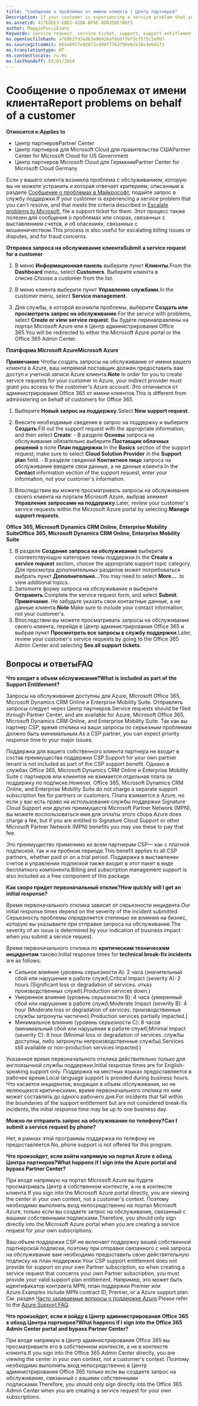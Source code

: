 ```yaml
---
title: "Сообщение о проблемах от имени клиента | Центр партнеров"
Description: If your customer is experiencing a service problem that you can''t resolve, and that meets the criteria described in Escalate problems to Microsoft, file a support ticket for them.
ms.assetid: 417E8EE3-EBD2-41DA-BF6E-DD935BE78EF5
author: MaggiePucciEvans
Keywords: service request, service ticket, support, support entitlement, aobo, Azure aobo
ms.openlocfilehash: af69b2fd3ad63e9b926afbb6ffef3cf575c5e997
ms.sourcegitcommit: b64a8977e92673cd00f776379be6cb78c4ebd1f1
ms.translationtype: HT
ms.contentlocale: ru-RU
ms.lasthandoff: 02/01/2018
---
```

# <a name="report-problems-on-behalf-of-a-customer"></a><span data-ttu-id="aeff2-102">Сообщение о проблемах от имени клиента</span><span class="sxs-lookup"><span data-stu-id="aeff2-102">Report problems on behalf of a customer</span></span>

**<span data-ttu-id="aeff2-103">Относится к:</span><span class="sxs-lookup"><span data-stu-id="aeff2-103">Applies to</span></span>**

-  <span data-ttu-id="aeff2-104">Центр партнеров</span><span class="sxs-lookup"><span data-stu-id="aeff2-104">Partner Center</span></span>
-  <span data-ttu-id="aeff2-105">Центр партнеров для Microsoft Cloud для правительства США</span><span class="sxs-lookup"><span data-stu-id="aeff2-105">Partner Center for Microsoft Cloud for US Government</span></span>
-  <span data-ttu-id="aeff2-106">Центр партнеров Microsoft Cloud для Германии</span><span class="sxs-lookup"><span data-stu-id="aeff2-106">Partner Center for Microsoft Cloud Germany</span></span>

<span data-ttu-id="aeff2-107">Если у вашего клиента возникла проблема с обслуживанием, которую вы не можете устранить и которая отвечает критериям, описанным в разделе [Сообщение о проблемах в Майкрософт](escalate-problems-to-microsoft.md), подайте запрос в службу поддержки.</span><span class="sxs-lookup"><span data-stu-id="aeff2-107">If your customer is experiencing a service problem that you can't resolve, and that meets the criteria described in [Escalate problems to Microsoft](escalate-problems-to-microsoft.md), file a support ticket for them.</span></span> <span data-ttu-id="aeff2-108">Этот процесс также полезен для сообщения о проблемах или спорах, связанных с выставлением счетов, и об опасениях, связанных с мошенничеством.</span><span class="sxs-lookup"><span data-stu-id="aeff2-108">This process is also useful for escalating billing issues or disputes, and for fraud concerns.</span></span>

**<span data-ttu-id="aeff2-109">Отправка запроса на обслуживание клиента</span><span class="sxs-lookup"><span data-stu-id="aeff2-109">Submit a service request for a customer</span></span>**

1.  <span data-ttu-id="aeff2-110">В меню **Информационная панель** выберите пункт **Клиенты**.</span><span class="sxs-lookup"><span data-stu-id="aeff2-110">From the **Dashboard** menu, select **Customers**.</span></span> <span data-ttu-id="aeff2-111">Выберите клиента в списке.</span><span class="sxs-lookup"><span data-stu-id="aeff2-111">Choose a customer from the list.</span></span>

2.  <span data-ttu-id="aeff2-112">В меню клиента выберите пункт **Управление службами**.</span><span class="sxs-lookup"><span data-stu-id="aeff2-112">In the customer menu, select **Service management**.</span></span>

3.  <span data-ttu-id="aeff2-113">Для службы, в которой возникли проблемы, выберите **Создать или просмотреть запрос на обслуживание**.</span><span class="sxs-lookup"><span data-stu-id="aeff2-113">For the service with problems, select **Create or view service request**.</span></span> <span data-ttu-id="aeff2-114">Вы будете перенаправлены на портал Microsoft Azure или в Центр администрирования Office 365.</span><span class="sxs-lookup"><span data-stu-id="aeff2-114">You will be redirected to either the Microsoft Azure portal or the Office 365 Admin Center.</span></span>

**<span data-ttu-id="aeff2-115">Платформа Microsoft Azure</span><span class="sxs-lookup"><span data-stu-id="aeff2-115">Microsoft Azure</span></span>**

<span data-ttu-id="aeff2-116">**Примечание** Чтобы создать запросы на обслуживание от имени вашего клиента в Azure, ваш непрямой поставщик должен предоставить вам доступ к учетной записи Azure клиента.</span><span class="sxs-lookup"><span data-stu-id="aeff2-116">**Note** In order for you to create service requests for your customer in Azure, your indirect provider must grant you access to the customer's Azure account.</span></span> <span data-ttu-id="aeff2-117">Это отличается от администрирования Office 365 от имени клиентов.</span><span class="sxs-lookup"><span data-stu-id="aeff2-117">This is different from administering on behalf of customers for Office 365.</span></span>   

1.  <span data-ttu-id="aeff2-118">Выберите **Новый запрос на поддержку**.</span><span class="sxs-lookup"><span data-stu-id="aeff2-118">Select **New support request**.</span></span>
2.  <span data-ttu-id="aeff2-119">Внесите необходимые сведения в запрос на поддержку и выберите **Создать**:</span><span class="sxs-lookup"><span data-stu-id="aeff2-119">Fill out the support request with the appropriate information, and then select **Create**:</span></span>
        -   <span data-ttu-id="aeff2-120">В разделе **Основы** запроса на обслуживание обязательно выберите **Поставщик облачных решений** в поле **План поддержки**.</span><span class="sxs-lookup"><span data-stu-id="aeff2-120">In the **Basics** section of the support request, make sure to select **Cloud Solution Provider** in the **Support plan** field.</span></span>
        -   <span data-ttu-id="aeff2-121">В разделе сведений **Контактное лицо** запроса на обслуживание введите свои данные, а не данные клиента.</span><span class="sxs-lookup"><span data-stu-id="aeff2-121">In the **Contact** information section of the support request, enter your information, not your customer's information.</span></span>

3.  <span data-ttu-id="aeff2-122">Впоследствии вы можете просматривать запросы на обслуживание своего клиента на портале Microsoft Azure, выбрав элемент **Управление запросами на поддержку**.</span><span class="sxs-lookup"><span data-stu-id="aeff2-122">Later, review your customer's service requests within the Microsoft Azure portal by selecting **Manage support requests**.</span></span>



**<span data-ttu-id="aeff2-123">Office 365, Microsoft Dynamics CRM Online, Enterprise Mobility Suite</span><span class="sxs-lookup"><span data-stu-id="aeff2-123">Office 365, Microsoft Dynamics CRM Online, Enterprise Mobility Suite</span></span>**

1. <span data-ttu-id="aeff2-124">В разделе **Создание запроса на обслуживание** выберите соответствующую категорию темы поддержки.</span><span class="sxs-lookup"><span data-stu-id="aeff2-124">In the **Create a service request** section, choose the appropriate support topic category.</span></span> <span data-ttu-id="aeff2-125">Для просмотра дополнительных разделов может потребоваться выбрать пункт **Дополнительно…**</span><span class="sxs-lookup"><span data-stu-id="aeff2-125">You may need to select **More…**</span></span> <span data-ttu-id="aeff2-126">.</span><span class="sxs-lookup"><span data-stu-id="aeff2-126">to view additional topics.</span></span>    
2. <span data-ttu-id="aeff2-127">Заполните форму запроса на обслуживание и выберите **Отправить**.</span><span class="sxs-lookup"><span data-stu-id="aeff2-127">Complete the service request form, and select **Submit**.</span></span>
    <span data-ttu-id="aeff2-128">**Примечание**. Не забудьте указать свои контактные данные, а не данные клиента.</span><span class="sxs-lookup"><span data-stu-id="aeff2-128">**Note**  Make sure to include your contact information, not your customer's.</span></span>
3. <span data-ttu-id="aeff2-129">Впоследствии вы можете просматривать запросы на обслуживание своего клиента, перейдя в Центр администрирования Office 365 и выбрав пункт **Просмотреть все запросы в службу поддержки**.</span><span class="sxs-lookup"><span data-stu-id="aeff2-129">Later, review your customer's service requests by going to the Office 365 Admin Center and selecting **See all support tickets**.</span></span>

## <a name="faq"></a><span data-ttu-id="aeff2-130">Вопросы и ответы</span><span class="sxs-lookup"><span data-stu-id="aeff2-130">FAQ</span></span>


**<span data-ttu-id="aeff2-131">Что входит в объем обслуживания?</span><span class="sxs-lookup"><span data-stu-id="aeff2-131">What is included as part of the Support Entitlement?</span></span>**

<span data-ttu-id="aeff2-132">Запросы на обслуживание доступны для Azure, Microsoft Office 365, Microsoft Dynamics CRM Online и Enterprise Mobility Suite. Отправлять запросы следует через Центр партнеров.</span><span class="sxs-lookup"><span data-stu-id="aeff2-132">Service requests should be filed through Partner Center, and are available for Azure, Microsoft Office 365, Microsoft Dynamics CRM Online, and Enterprise Mobility Suite.</span></span> <span data-ttu-id="aeff2-133">Так как вы партнер CSP, время отклика на ваши запросы по серьезным проблемам должно быть минимальным.</span><span class="sxs-lookup"><span data-stu-id="aeff2-133">As a CSP partner, you can expect priority response time to your major issues.</span></span>

<span data-ttu-id="aeff2-134">Поддержка для вашего собственного клиента партнера не входит в состав преимущества поддержки CSP.</span><span class="sxs-lookup"><span data-stu-id="aeff2-134">Support for your own partner tenant is not included as part of the CSP support benefit.</span></span> <span data-ttu-id="aeff2-135">Однако в службах Office 365, Microsoft Dynamics CRM Online и Enterprise Mobility Suite с партнеров или клиентов не взимается отдельная плата за поддержку по подписке.</span><span class="sxs-lookup"><span data-stu-id="aeff2-135">However, Office 365, Microsoft Dynamics CRM Online, and Enterprise Mobility Suite do not charge a separate support subscription fee for partners or customers.</span></span> <span data-ttu-id="aeff2-136">Плата взимается в Azure, но если у вас есть право на использование службы поддержки Signature Cloud Support или других преимуществ Microsoft Partner Network (MPN), вы можете воспользоваться ими для оплаты этого сбора.</span><span class="sxs-lookup"><span data-stu-id="aeff2-136">Azure does charge a fee, but if you are entitled to Signature Cloud Support or other Microsoft Partner Network (MPN) benefits you may use these to pay that fee.</span></span>

<span data-ttu-id="aeff2-137">Это преимущество применимо ко всем партнерам CSP— как с платной подпиской, так и на пробном периоде.</span><span class="sxs-lookup"><span data-stu-id="aeff2-137">This benefit applies to all CSP partners, whether paid or on a trial period.</span></span> <span data-ttu-id="aeff2-138">Поддержка в выставлении счетов и управлении подпиской также входит в этот пакет в виде бесплатного компонента.</span><span class="sxs-lookup"><span data-stu-id="aeff2-138">Billing and subscription management support is also included as a free component of this package.</span></span>

**<span data-ttu-id="aeff2-139">Как скоро придет первоначальный отклик?</span><span class="sxs-lookup"><span data-stu-id="aeff2-139">How quickly will I get an initial response?</span></span>**

<span data-ttu-id="aeff2-140">Время первоначального отклика зависит от серьезности инцидента.</span><span class="sxs-lookup"><span data-stu-id="aeff2-140">Our initial response times depend on the severity of the incident submitted.</span></span> <span data-ttu-id="aeff2-141">Серьезность проблемы определяется степенью ее влияния на бизнес, которую вы указываете при отправке запроса на обслуживание.</span><span class="sxs-lookup"><span data-stu-id="aeff2-141">The severity of an issue is determined by your indication of business impact when you submit a service request.</span></span>

<span data-ttu-id="aeff2-142">Время первоначального отклика по **критическим техническим инцидентам** таково:</span><span class="sxs-lookup"><span data-stu-id="aeff2-142">Initial response times for **technical break-fix incidents** are as follows:</span></span>

-   <span data-ttu-id="aeff2-143">Сильное влияние (уровень серьезности A): 2 часа (значительный сбой или нарушение в работе служб;</span><span class="sxs-lookup"><span data-stu-id="aeff2-143">Critical Impact (severity A): 2 hours (Significant loss or degradation of services.</span></span> <span data-ttu-id="aeff2-144">отказ производственных служб).</span><span class="sxs-lookup"><span data-stu-id="aeff2-144">Production services down.)</span></span>
-   <span data-ttu-id="aeff2-145">Умеренное влияние (уровень серьезности B): 4 часа (умеренный сбой или нарушение в работе служб;</span><span class="sxs-lookup"><span data-stu-id="aeff2-145">Moderate Impact (severity B): 4 hour (Moderate loss or degradation of services.</span></span> <span data-ttu-id="aeff2-146">производственные службы затронуты частично).</span><span class="sxs-lookup"><span data-stu-id="aeff2-146">Production services partially impacted.)</span></span>
-   <span data-ttu-id="aeff2-147">Минимальное влияние (уровень серьезности C): 8 часов (минимальный сбой или нарушение в работе служб;</span><span class="sxs-lookup"><span data-stu-id="aeff2-147">Minimal Impact (severity C): 8 hour (Minimal loss or degradation of services.</span></span> <span data-ttu-id="aeff2-148">службы доступны, либо затронуты непроизводственные службы).</span><span class="sxs-lookup"><span data-stu-id="aeff2-148">Services still available or non-production services impacted.)</span></span>

<span data-ttu-id="aeff2-149">Указанное время первоначального отклика действительно только для англоязычной службы поддержки.</span><span class="sxs-lookup"><span data-stu-id="aeff2-149">Initial response times are for English-speaking support only.</span></span> <span data-ttu-id="aeff2-150">Поддержка на местных языках предоставляется в рабочее время.</span><span class="sxs-lookup"><span data-stu-id="aeff2-150">Local language support is provided during business hours.</span></span>
<span data-ttu-id="aeff2-151">Что касается инцидентов, входящих в объем обслуживания, но не являющихся критическими, время первоначального отклика по ним может составлять до одного рабочего дня.</span><span class="sxs-lookup"><span data-stu-id="aeff2-151">For incidents that fall within the boundaries of the support entitlement but are not considered break-fix incidents, the initial response time may be up to one business day.</span></span>

**<span data-ttu-id="aeff2-152">Можно ли отправить запрос на обслуживание по телефону?</span><span class="sxs-lookup"><span data-stu-id="aeff2-152">Can I submit a service request by phone?</span></span>**

<span data-ttu-id="aeff2-153">Нет, в рамках этой программы поддержка по телефону не предоставляется.</span><span class="sxs-lookup"><span data-stu-id="aeff2-153">No, phone support is not offered for this program.</span></span>

**<span data-ttu-id="aeff2-154">Что произойдет, если войти напрямую на портал Azure в обход Центра партнеров?</span><span class="sxs-lookup"><span data-stu-id="aeff2-154">What happens if I sign into the Azure portal and bypass Partner Center?</span></span>**

<span data-ttu-id="aeff2-155">При входе напрямую на портал Microsoft Azure вы будете просматривать Центр в собственном контексте, а не в контексте клиента.</span><span class="sxs-lookup"><span data-stu-id="aeff2-155">If you sign into the Microsoft Azure portal directly, you are viewing the center in your own context, not a customer's context.</span></span> <span data-ttu-id="aeff2-156">Поэтому необходимо выполнять вход непосредственно на портал Microsoft Azure, только если вы создаете запрос на обслуживание, связанный с вашими собственными подписками.</span><span class="sxs-lookup"><span data-stu-id="aeff2-156">Therefore, you should only sign directly into the Microsoft Azure portal when you are creating a service request for your own subscriptions.</span></span>

<span data-ttu-id="aeff2-157">Ваш объем поддержки CSP не включает поддержку вашей собственной партнерской подписки, поэтому при отправке связанного с ней запроса на обслуживание вам необходимо предоставить свою действительную подписку на план поддержки.</span><span class="sxs-lookup"><span data-stu-id="aeff2-157">Your CSP support entitlement does not provide for support on your own Partner subscription, so when creating a service request that concerns your own Partner subscription, you must provide your valid support plan entitlement.</span></span> <span data-ttu-id="aeff2-158">Например, это может быть идентификатор контракта MPN, план поддержки Premier или Azure.</span><span class="sxs-lookup"><span data-stu-id="aeff2-158">Examples include MPN contract ID, Premier, or a Azure support plan.</span></span> <span data-ttu-id="aeff2-159">См. раздел [Часто задаваемые вопросы о поддержке Azure](http://go.microsoft.com/fwlink/?LinkId=717532).</span><span class="sxs-lookup"><span data-stu-id="aeff2-159">Please refer to the [Azure Support FAQ](http://go.microsoft.com/fwlink/?LinkId=717532).</span></span>

**<span data-ttu-id="aeff2-160">Что произойдет, если я войду в Центр администрирования Office 365 в обход Центра партнеров?</span><span class="sxs-lookup"><span data-stu-id="aeff2-160">What happens if I sign into the Office 365 Admin Center portal and bypass Partner Center?</span></span>**

<span data-ttu-id="aeff2-161">При входе напрямую в Центр администрирования Office 365 вы просматриваете его в собственном контексте, а не в контексте клиента.</span><span class="sxs-lookup"><span data-stu-id="aeff2-161">If you sign into the Office 365 Admin Center directly, you are viewing the center in your own context, not a customer's context.</span></span> <span data-ttu-id="aeff2-162">Поэтому необходимо выполнять вход непосредственно в Центр администрирования Office 365 только если вы создаете запрос на обслуживание, связанный с вашими собственными подписками.</span><span class="sxs-lookup"><span data-stu-id="aeff2-162">Therefore, you should only sign directly into the Office 365 Admin Center when you are creating a service request for your own subscriptions.</span></span>

 

 



